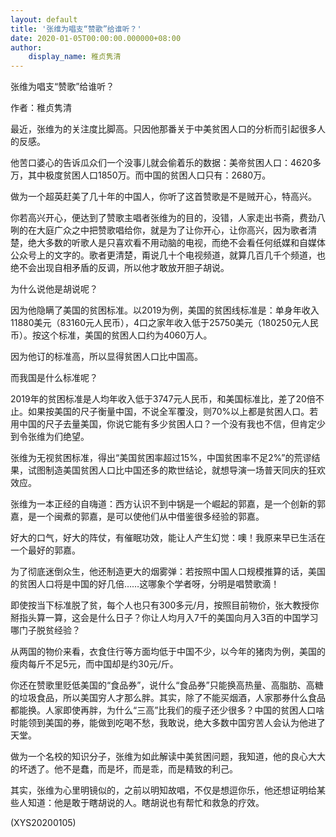 ```yaml
---
layout: default
title: '张维为唱支“赞歌”给谁听？'
date: 2020-01-05T00:00:00.000000+08:00
author:
    display_name: 稚贞隽清
---
```


张维为唱支“赞歌”给谁听？

作者：稚贞隽清

最近，张维为的关注度比脚高。只因他那番关于中美贫困人口的分析而引起很多人的反感。

他苦口婆心的告诉瓜众们一个没事儿就会偷着乐的数据：美帝贫困人口：4620多万，其中极度贫困人口1850万。而中国的贫困人口只有：2680万。

做为一个超英赶美了几十年的中国人，你听了这首赞歌是不是贼开心，特高兴。

你若高兴开心，便达到了赞歌主唱者张维为的目的，没错，人家走出书斋，费劲八咧的在大庭广众之中把赞歌唱给你，就是为了让你开心，让你高兴，因为歌者清楚，绝大多数的听歌人是只喜欢看不用动脑的电视，而绝不会看任何纸媒和自媒体公众号上的文字的。歌者更清楚，甭说几十个电视频道，就算几百几千个频道，也绝不会出现自相矛盾的反调，所以他才敢放开胆子胡说。

为什么说他是胡说呢？

因为他隐瞒了美国的贫困标准。以2019为例，美国的贫困线标准是：单身年收入11880美元（83160元人民币），4口之家年收入低于25750美元（180250元人民币）。按这个标准，美国的贫困人口约为4060万人。

因为他订的标准高，所以显得贫困人口比中国高。

而我国是什么标准呢？

2019年的贫困标准是人均年收入低于3747元人民币，和美国标准比，差了20倍不止。如果按美国的尺子衡量中国，不说全军覆没，则70%以上都是贫困人口。若用中国的尺子去量美国，你说它能有多少贫困人口？一个没有我也不信，但肯定少到令张维为们绝望。

张维为无视贫困标准，得出“美国贫困率超过15%，中国贫困率不足2%”的荒谬结果，试图制造美国贫困人口比中国还多的欺世结论，就想导演一场普天同庆的狂欢效应。

张维为一本正经的自嗨道：西方认识不到中锅是一个崛起的郭嘉，是一个创新的郭嘉，是一个闽煮的郭嘉，是可以使他们从中借鉴很多经验的郭嘉。

好大的口气，好大的阵仗，有催眠功效，能让人产生幻觉：噢！我原来早已生活在一个最好的郭嘉。

为了彻底迷倒众生，他还制造更大的烟雾弹：若按照中国人口规模推算的话，美国的贫困人口将是中国的好几倍……这哪象个学者呀，分明是唱赞歌滴！

即使按当下标准脱了贫，每个人也只有300多元/月，按照目前物价，张大教授你掰指头算一算，这会是什么日子？你让人均月入7千的美国向月入3百的中国学习哪门子脱贫经验？

从两国的物价来看，衣食住行等方面均低于中国不少，以今年的猪肉为例，美国的瘦肉每斤不足5元，而中国却是约30元/斤。

你还在赞歌里贬低美国的“食品券”，说什么“食品券”只能换高热量、高脂肪、高糖的垃圾食品，所以美国穷人才那么胖。其实，除了不能买烟酒，人家那券什么食品都能换。人家即使再胖，为什么“三高”比我们的瘦子还少很多？中国的贫困人口啥时能领到美国的券，能做到吃喝不愁，我敢说，绝大多数中国穷苦人会认为他进了天堂。

做为一个名校的知识分子，张维为如此解读中美贫困问题，我知道，他的良心大大的坏透了。他不是蠢，而是坏，而是乖，而是精致的利己。

其实，张维为心里明镜似的，之前以明知故唱，不仅是想逗你乐，他还想证明给某些人知道：他是敢于瞎胡说的人。瞎胡说也有帮忙和救急的疗效。

(XYS20200105)

